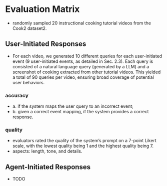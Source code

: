 # Evaluation Matrix
- randomly sampled 20 instructional cooking tutorial videos from the Cook2 dataset2. 

## User-Initiated Responses
- For each video, we generated 10 different queries for each user-initiated event (9 user-initiated events, as detailed in Sec. 2.3). Each query is consisted of a natural language query (generated by a LLM) and a screenshot of cooking extracted from other tutorial videos. This yielded a total of 90 queries per video, ensuring broad coverage of potential user behaviors. 


### accuracy
- a. if the system maps the user query to an incorrect event; 
- b. given a correct event mapping, if the system provides a correct response.

### quality
- evaluators rated the quality of the system’s prompt on a 7-point Likert scale, with the lowest quality being 1 and the highest quality being 7.
- aspects: length, tone, and details.

## Agent-Initiated Responses
- TODO